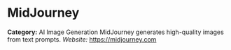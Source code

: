 # MidJourney
**Category:** AI Image Generation
MidJourney generates high-quality images from text prompts.
*Website:* https://midjourney.com